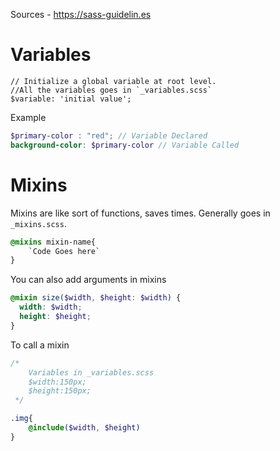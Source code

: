 Sources - https://sass-guidelin.es


# Variables 

```
// Initialize a global variable at root level.
//All the variables goes in `_variables.scss`
$variable: 'initial value';
```

Example

```scss
$primary-color : "red"; // Variable Declared 
background-color: $primary-color // Variable Called
```

# Mixins

Mixins are like sort of functions, saves times. Generally goes in `_mixins.scss`.

```scss
@mixins mixin-name{
    `Code Goes here`
}
```

You can also add arguments in mixins 

```scss
@mixin size($width, $height: $width) {
  width: $width;
  height: $height;
}
```

To call a mixin 

```scss
/*
    Variables in _variables.scss
    $width:150px;
    $height:150px;
 */

.img{
    @include($width, $height)
}

```